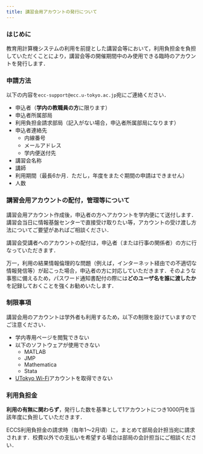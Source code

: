 ```yaml
---
title: 講習会用アカウントの発行について
---
```

### はじめに

教育用計算機システムの利用を前提とした講習会等において，利用負担金を負担していただくことにより，講習会等の開催期間中のみ使用できる臨時のアカウントを発行します．

### 申請方法

以下の内容を`ecc-support@ecc.u-tokyo.ac.jp`宛にご連絡ください．
* 申込者（**学内の教職員の方**に限ります）
* 申込者所属部局
* 利用負担金請求部局（記入がない場合，申込者所属部局になります）
* 申込者連絡先
  * 内線番号
  * メールアドレス
  * 学内便送付先
* 講習会名称
* 講師
* 利用期間（最長6か月．ただし，年度をまたぐ期間の申請はできません）
* 人数

### 講習会用アカウントの配付，管理等について

講習会用アカウント作成後，申込者の方へアカウントを学内便にて送付します．講習会当日に情報基盤センターで直接受け取りたい等，アカウントの受け渡し方法についてご要望があればご相談ください．

講習会受講者へのアカウントの配付は，申込者（または行事の関係者）の方に行なっていただきます．

万一，利用の結果情報倫理的な問題（例えば，インターネット経由での不適切な情報発信等）が起こった場合，申込者の方に対応していただきます．そのような事態に備えるため，パスワード通知書配付の際には**どのユーザ名を誰に渡したか**を記録しておくことを強くお勧めいたします．

### 制限事項

講習会用のアカウントは学外者も利用するため，以下の制限を設けていますのでご注意ください．

* 学内専用ページを閲覧できない
* 以下のソフトウェアが使用できない
  * MATLAB
  * JMP
  * Mathematica
  * Stata
* [UTokyo Wi-Fi](/utokyo_wifi/)アカウントを取得できない

### 利用負担金

**利用の有無に関わらず**，発行した数を基準として1アカウントにつき1000円を当該年度に負担していただきます．

ECCS利用負担金の請求時（毎年1～2月頃）に，まとめて部局会計担当宛に請求されます．校費以外での支払いを希望する場合は部局の会計担当にご相談ください．